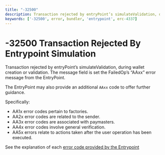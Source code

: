```yaml
---
title: "-32500"
description: Transaction rejected by entryPoint’s simulateValidation, during wallet creation or validation
keywords: ['-32500', error, bundler, 'entrypoint', erc-4337]
---
```


# -32500 Transaction Rejected By Entrypoint Simulation

Transaction rejected by entryPoint’s simulateValidation, during wallet creation or validation. The message field is set the FailedOp’s “AAxx” error message from the EntryPoint.

The EntryPoint may also provide an additional `AAxx` code to offer further guidance.

Specifically:

- AA1x error codes pertain to factories.
- AA2x error codes are related to the sender.
- AA3x error codes are associated with paymasters.
- AA4x error codes involve general verification.
- AA5x errors relate to actions taken after the user operation has been executed.

See the explanation of each [error code provided by the Entrypoint](../entrypoint-error-codes/)